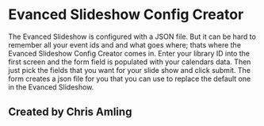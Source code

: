 # Evanced Slideshow Config Creator

<p> The Evanced Slideshow is configured with a JSON file. But it can be hard to remember all your event ids and and what goes where; 
thats where the Evanced Slideshow Config Creator comes in.  Enter your library ID into the first screen and the form field is populated with your calendars data. 
Then just pick the fields that you want for your slide show and click submit. The form creates a json file for you that you can use to replace the default one in the Evanced Slideshow.</p>

## Created by Chris Amling
